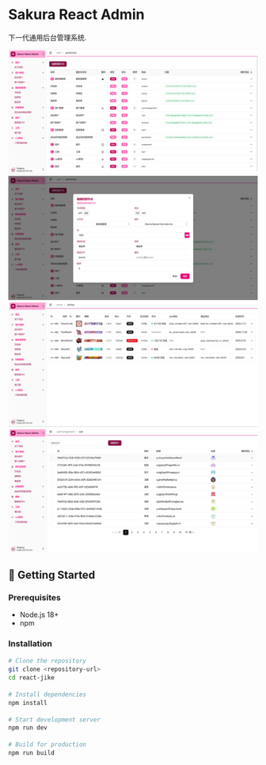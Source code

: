 # Sakura React Admin

下一代通用后台管理系统.

![User Management](./src//assets/readme/permission.png)
![Server Archive](./src//assets/readme/permission-edit.png)  
![Permission Management](./src//assets/readme/server.png)
![Permission Node Editor](./src//assets/readme/user.png)


## 🚀 Getting Started

### Prerequisites
- Node.js 18+ 
- npm

### Installation

```bash
# Clone the repository
git clone <repository-url>
cd react-jike

# Install dependencies
npm install

# Start development server
npm run dev

# Build for production
npm run build
```
